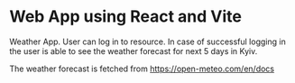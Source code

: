 # Web App using React and Vite

Weather App. User can log in to resource.
In case of successful logging in the user is able to see the weather 
forecast for next 5 days in Kyiv. 

The weather forecast is fetched from https://open-meteo.com/en/docs
